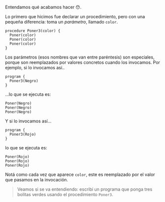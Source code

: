 Entendamos qué acabamos hacer :hushed:.

Lo primero que hicimos fue declarar un procedimiento, pero con una pequeña diferencia: toma un _parámetro_, llamado `color`.

```gobstones
procedure Poner3(color) {
  Poner(color)
  Poner(color)
  Poner(color)
}
```

Los parámetros (esos nombres que van entre paréntesis) son especiales, porque son reemplazados por valores concretos cuando los invocamos. Por ejemplo, si lo invocamos así..

```gobstones
program {
  Poner3(Negro)
}
```

...lo que se ejecuta es:

```gobstones
Poner(Negro)
Poner(Negro)
Poner(Negro)
```

Y si lo invocamos así...

```gobstones
program {
  Poner3(Rojo)
}
```

lo que se ejecuta es:

```gobstones
Poner(Rojo)
Poner(Rojo)
Poner(Rojo)
```

Notá como cada vez que aparece `color`, este es reemplazado por el valor que pasamos en la invocación. 

> Veamos si se va entendiendo: escribí un programa que ponga tres bolitas verdes usando el procedimiento `Poner3`.


